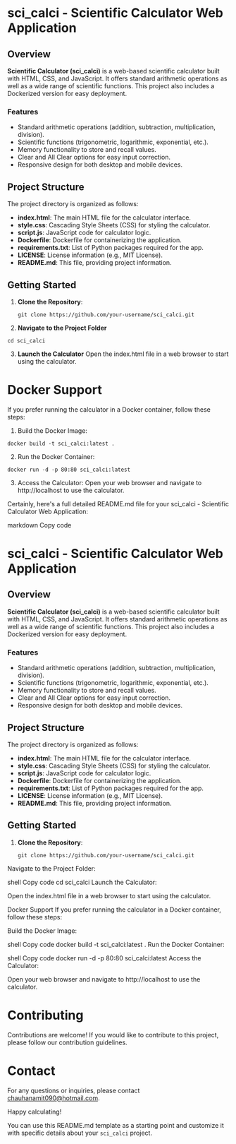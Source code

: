 # sci_calci - Scientific Calculator Web Application

## Overview

**Scientific Calculator (sci_calci)** is a web-based scientific calculator built with HTML, CSS, and JavaScript. It offers standard arithmetic operations as well as a wide range of scientific functions. This project also includes a Dockerized version for easy deployment.

### Features

- Standard arithmetic operations (addition, subtraction, multiplication, division).
- Scientific functions (trigonometric, logarithmic, exponential, etc.).
- Memory functionality to store and recall values.
- Clear and All Clear options for easy input correction.
- Responsive design for both desktop and mobile devices.

## Project Structure

The project directory is organized as follows:

- **index.html**: The main HTML file for the calculator interface.
- **style.css**: Cascading Style Sheets (CSS) for styling the calculator.
- **script.js**: JavaScript code for calculator logic.
- **Dockerfile**: Dockerfile for containerizing the application.
- **requirements.txt**: List of Python packages required for the app.
- **LICENSE**: License information (e.g., MIT License).
- **README.md**: This file, providing project information.

## Getting Started

1. **Clone the Repository**:
   ```shell
   git clone https://github.com/your-username/sci_calci.git
   ```

3.  **Navigate to the Project Folder**
   ```shell
   cd sci_calci
  ```
3. **Launch the Calculator**
Open the index.html file in a web browser to start using the calculator.

# Docker Support

If you prefer running the calculator in a Docker container, follow these steps:

1. Build the Docker Image:
  ```shell
  docker build -t sci_calci:latest .
  ```
2. Run the Docker Container:
  ```shell
  docker run -d -p 80:80 sci_calci:latest
  ```
3. Access the Calculator:
Open your web browser and navigate to http://localhost to use the calculator.


Certainly, here's a full detailed README.md file for your sci_calci - Scientific Calculator Web Application:

markdown
Copy code
# sci_calci - Scientific Calculator Web Application

## Overview

**Scientific Calculator (sci_calci)** is a web-based scientific calculator built with HTML, CSS, and JavaScript. It offers standard arithmetic operations as well as a wide range of scientific functions. This project also includes a Dockerized version for easy deployment.

### Features

- Standard arithmetic operations (addition, subtraction, multiplication, division).
- Scientific functions (trigonometric, logarithmic, exponential, etc.).
- Memory functionality to store and recall values.
- Clear and All Clear options for easy input correction.
- Responsive design for both desktop and mobile devices.

## Project Structure

The project directory is organized as follows:

- **index.html**: The main HTML file for the calculator interface.
- **style.css**: Cascading Style Sheets (CSS) for styling the calculator.
- **script.js**: JavaScript code for calculator logic.
- **Dockerfile**: Dockerfile for containerizing the application.
- **requirements.txt**: List of Python packages required for the app.
- **LICENSE**: License information (e.g., MIT License).
- **README.md**: This file, providing project information.

## Getting Started

1. **Clone the Repository**:

   ```shell
   git clone https://github.com/your-username/sci_calci.git
Navigate to the Project Folder:

shell
Copy code
cd sci_calci
Launch the Calculator:

Open the index.html file in a web browser to start using the calculator.

Docker Support
If you prefer running the calculator in a Docker container, follow these steps:

Build the Docker Image:

shell
Copy code
docker build -t sci_calci:latest .
Run the Docker Container:

shell
Copy code
docker run -d -p 80:80 sci_calci:latest
Access the Calculator:

Open your web browser and navigate to http://localhost to use the calculator.

# Contributing
Contributions are welcome! If you would like to contribute to this project, please follow our contribution guidelines.

# Contact
For any questions or inquiries, please contact chauhanamit090@hotmail.com.

Happy calculating!

You can use this README.md template as a starting point and customize it with specific details about your `sci_calci` project.
